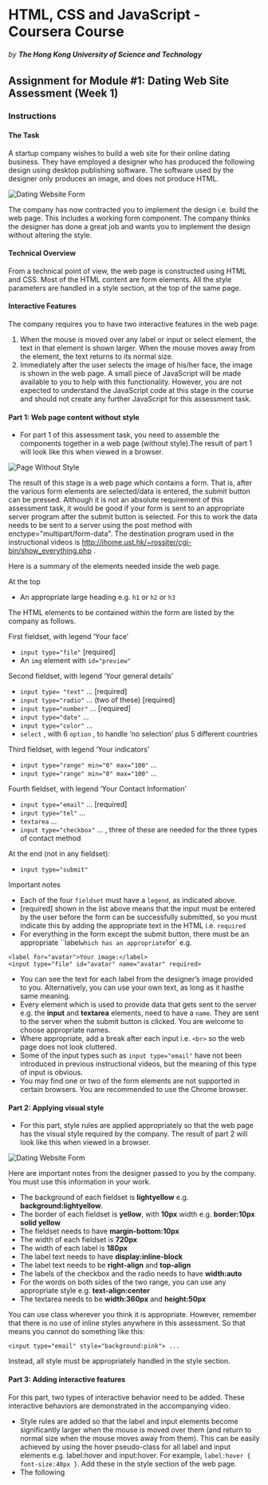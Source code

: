 # HTML, CSS and JavaScript - Coursera Course
###### by **The Hong Kong University of Science and Technology**
## Assignment for Module #1: Dating Web Site Assessment (Week 1)

### **Instructions**

#### **The Task**

A startup company wishes to build a web site for their online dating business. They have employed a designer who has produced the following design using desktop publishing software. The software used by the designer only produces an image, and does not produce HTML.

![Dating Website Form](Screenshots/DatingWebsiteForm.png?raw=true "Dating Website Form")

The company has now contracted you to implement the design i.e. build the web page. This includes a working form component. The company thinks the designer has done a great job and wants you to implement the design without altering the style.

#### **Technical Overview**

From a technical point of view, the web page is constructed using HTML and CSS. Most of the HTML content are form elements. All the style parameters are handled in a style section, at the top of the same page. 

#### **Interactive Features**

The company requires you to have two interactive features in the web page. 

1. When the mouse is moved over any label or input or select element, the text in that element is shown larger. When the mouse moves away from the element, the text returns to its normal size.
2. Immediately after the user selects the image of his/her face, the image is shown in the web page. A small piece of JavaScript will be made available to you to help with this functionality. However, you are not expected to understand the JavaScript code at this stage in the course and should not create any further JavaScript for this assessment task.

#### **Part 1: Web page content without style**

* For part 1 of this assessment task, you need to assemble the components together in a web page (without style).The result of part 1 will look like this when viewed in a browser.

![Page Without Style](Screenshots/pageWithoutStyle.png?raw=true "Page Without Style")

The result of this stage is a web page which contains a form. That is, after the various form elements are selected/data is entered, the submit button can be pressed. Although it is not an absolute requirement of this assessment task, it would be good if your form is sent to an appropriate server program after the submit button is selected. For this to work the data needs to be sent to a server using the post method with enctype="multipart/form-data". The destination program used in the instructional videos is http://ihome.ust.hk/~rossiter/cgi-bin/show_everything.php .

Here is a summary of the elements needed inside the web page.

At the top  

* An appropriate large heading e.g. `h1` or `h2` or `h3`

The HTML elements to be contained within the form are listed by the company as follows.

First fieldset, with legend ‘Your face’

* `input type="file"` [required]
* An `img` element with `id="preview"`

Second fieldset, with legend ‘Your general details’

* `input type= "text"` ... [required]
* `input type="radio"` ... (two of these) [required]
* `input type="number"` ... [required]
* `input type="date"` ...
* `input type="color"` ...
* `select` , with 6 `option` , to handle ‘no selection’ plus 5 different countries 

Third fieldset, with legend ‘Your indicators’

* `input type="range" min="0" max="100"` ...
* `input type="range" min="0" max="100"` ...

Fourth fieldset, with legend ‘Your Contact Information’

* `input type="email"` ... [required]
* `input type="tel"` ...
* `textarea` ...
* `input type="checkbox"` ... , three of these are needed for the three types of contact method

At the end (not in any fieldset):

* `input type="submit"`

Important notes

* Each of the four `fieldset` must have a `legend`, as indicated above.
* [required] shown in the list above means that the input must be entered by the user before the form can be successfully submitted, so you must indicate this by adding the appropriate text in the HTML i.e. `required`
* For everything in the form except the submit button, there must be an appropriate ``label` which has an appropriate `for` e.g.

```
<label for="avatar">Your image:</label>
<input type="file" id="avatar" name="avatar" required>
```

* You can see the text for each label from the designer’s image provided to you. Alternatively, you can use your own text, as long as it hasthe same meaning.
* Every element which is used to provide data that gets sent to the server e.g. the **input** and **textarea** elements, need to have a `name`. They are sent to the server when the submit button is clicked. You are welcome to choose appropriate names. 
* Where appropriate, add a break after each input i.e. `<br>` so the web page does not look cluttered.
* Some of the input types such as `input type="email"` have not been introduced in previous instructional videos, but the meaning of this type of input is obvious. 
* You may find one or two of the form elements are not supported in certain browsers. You are recommended to use the Chrome browser.

#### **Part 2: Applying visual style**

* For this part, style rules are applied appropriately so that the web page has the visual style required by the company. The result of part 2 will look like this when viewed in a browser.

![Dating Website Form](Screenshots/DatingWebsiteForm.png?raw=true "Dating Website Form")

Here are important notes from the designer passed to you by the company. You must use this information in your work.

* The background of each fieldset is **lightyellow** e.g. **background:lightyellow**.
* The border of each fieldset is **yellow**, with **10px** width e.g. **border:10px solid yellow**
* The fieldset needs to have **margin-bottom:10px**
* The width of each fieldset is **720px**
* The width of each label is **180px**
* The label text needs to have **display:inline-block**
* The label text needs to be **right-align** and **top-align**
* The labels of the checkbox and the radio needs to have **width:auto**
* For the words on both sides of the two range, you can use any appropriate style e.g. **text-align:center**
* The textarea needs to be **width:360px** and **height:50px**

You can use class wherever you think it is appropriate. However, remember that there is no use of inline styles anywhere in this assessment. So that means you cannot do something like this:

```
<input type="email" style="background:pink"> ... 
```
Instead, all style must be appropriately handled in the style section. 

#### **Part 3: Adding interactive features**

For this part, two types of interactive behavior need to be added. These interactive behaviors are demonstrated in the accompanying video.

* Style rules are added so that the label and input elements become significantly larger when the mouse is moved over them (and return to normal size when the mouse moves away from them). This can be easily achieved by using the hover pseudo-class for all label and input elements e.g. label:hover and input:hover. For example, `label:hover { font-size:40px }`. Add these in the style section of the web page. 
* The following <script> instruction needs to be added before `</body>` , near the end of the file. It is a link to some JavaScript code. After this is added the face image will be immediately shown in the web page after the user selects a file using the file selector (the first input element). The JavaScript code shows the selected image in an img element with `id="preview"` (which should be shown under the file selector). Therefore, please ensure you use this id for your img.

```
<script src="https://www.cse.ust.hk/~rossiter/dating_web_site.js"></script>
```

#### Updated: 2016-06-18
